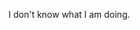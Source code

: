 I don't know what I am doing.

<!---
homeostatic/homeostatic is a ✨ special ✨ repository because its `README.md` (this file) appears on your GitHub profile.
You can click the Preview link to take a look at your changes.
--->
